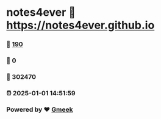 # notes4ever :link: https://notes4ever.github.io 
### :page_facing_up: [190](https://notes4ever.github.io/tag.html) 
### :speech_balloon: 0 
### :hibiscus: 302470 
### :alarm_clock: 2025-01-01 14:51:59 
### Powered by :heart: [Gmeek](https://github.com/Meekdai/Gmeek)
